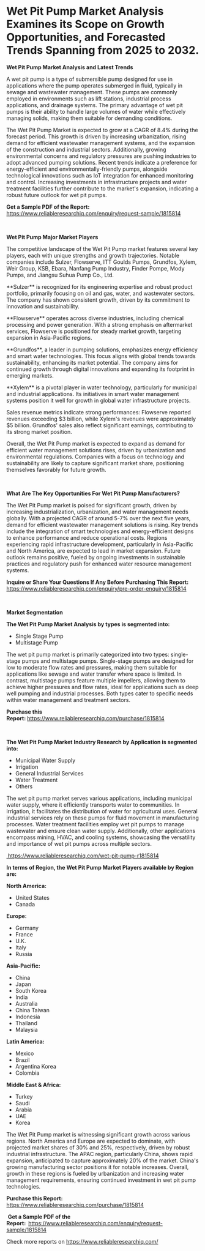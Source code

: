 <p><h1>Wet Pit Pump Market Analysis Examines its Scope on Growth Opportunities, and Forecasted Trends Spanning from 2025 to 2032.</h1></p><p><strong>Wet Pit Pump Market Analysis and Latest Trends</strong></p>
<p><p>A wet pit pump is a type of submersible pump designed for use in applications where the pump operates submerged in fluid, typically in sewage and wastewater management. These pumps are commonly employed in environments such as lift stations, industrial process applications, and drainage systems. The primary advantage of wet pit pumps is their ability to handle large volumes of water while effectively managing solids, making them suitable for demanding conditions.</p><p>The Wet Pit Pump Market is expected to grow at a CAGR of 8.4% during the forecast period. This growth is driven by increasing urbanization, rising demand for efficient wastewater management systems, and the expansion of the construction and industrial sectors. Additionally, growing environmental concerns and regulatory pressures are pushing industries to adopt advanced pumping solutions. Recent trends indicate a preference for energy-efficient and environmentally-friendly pumps, alongside technological innovations such as IoT integration for enhanced monitoring and control. Increasing investments in infrastructure projects and water treatment facilities further contribute to the market's expansion, indicating a robust future outlook for wet pit pumps.</p></p>
<p><strong>Get a Sample PDF of the Report:&nbsp;</strong> <a href="https://www.reliableresearchiq.com/enquiry/request-sample/1815814?utm_campaign=3009&utm_medium=2&utm_source=Github&utm_content=ia&utm_term=10042025&utm_id=wet-pit-pump">https://www.reliableresearchiq.com/enquiry/request-sample/1815814</a></p>
<p>&nbsp;</p>
<p><strong>Wet Pit Pump Major Market Players</strong></p>
<p><p>The competitive landscape of the Wet Pit Pump market features several key players, each with unique strengths and growth trajectories. Notable companies include Sulzer, Flowserve, ITT Goulds Pumps, Grundfos, Xylem, Weir Group, KSB, Ebara, Nanfang Pump Industry, Finder Pompe, Mody Pumps, and Jiangsu Suhua Pump Co., Ltd.</p><p>**Sulzer** is recognized for its engineering expertise and robust product portfolio, primarily focusing on oil and gas, water, and wastewater sectors. The company has shown consistent growth, driven by its commitment to innovation and sustainability. </p><p>**Flowserve** operates across diverse industries, including chemical processing and power generation. With a strong emphasis on aftermarket services, Flowserve is positioned for steady market growth, targeting expansion in Asia-Pacific regions.</p><p>**Grundfos**, a leader in pumping solutions, emphasizes energy efficiency and smart water technologies. This focus aligns with global trends towards sustainability, enhancing its market potential. The company aims for continued growth through digital innovations and expanding its footprint in emerging markets.</p><p>**Xylem** is a pivotal player in water technology, particularly for municipal and industrial applications. Its initiatives in smart water management systems position it well for growth in global water infrastructure projects.</p><p>Sales revenue metrics indicate strong performances: Flowserve reported revenues exceeding $3 billion, while Xylem's revenues were approximately $5 billion. Grundfos' sales also reflect significant earnings, contributing to its strong market position. </p><p>Overall, the Wet Pit Pump market is expected to expand as demand for efficient water management solutions rises, driven by urbanization and environmental regulations. Companies with a focus on technology and sustainability are likely to capture significant market share, positioning themselves favorably for future growth.</p></p>
<p>&nbsp;</p>
<p><strong>What Are The Key Opportunities For Wet Pit Pump Manufacturers?</strong></p>
<p><p>The Wet Pit Pump market is poised for significant growth, driven by increasing industrialization, urbanization, and water management needs globally. With a projected CAGR of around 5-7% over the next five years, demand for efficient wastewater management solutions is rising. Key trends include the integration of smart technologies and energy-efficient designs to enhance performance and reduce operational costs. Regions experiencing rapid infrastructure development, particularly in Asia-Pacific and North America, are expected to lead in market expansion. Future outlook remains positive, fueled by ongoing investments in sustainable practices and regulatory push for enhanced water resource management systems.</p></p>
<p><strong>Inquire or Share Your Questions If Any Before Purchasing This Report:</strong> <a href="https://www.reliableresearchiq.com/enquiry/pre-order-enquiry/1815814?utm_campaign=3009&utm_medium=2&utm_source=Github&utm_content=ia&utm_term=10042025&utm_id=wet-pit-pump">https://www.reliableresearchiq.com/enquiry/pre-order-enquiry/1815814</a></p>
<p>&nbsp;</p>
<p><strong>Market Segmentation</strong></p>
<p><strong>The Wet Pit Pump Market Analysis by types is segmented into:</strong></p>
<p><ul><li>Single Stage Pump</li><li>Multistage Pump</li></ul></p>
<p><p>The wet pit pump market is primarily categorized into two types: single-stage pumps and multistage pumps. Single-stage pumps are designed for low to moderate flow rates and pressures, making them suitable for applications like sewage and water transfer where space is limited. In contrast, multistage pumps feature multiple impellers, allowing them to achieve higher pressures and flow rates, ideal for applications such as deep well pumping and industrial processes. Both types cater to specific needs within water management and treatment sectors.</p></p>
<p><strong>Purchase this Report:&nbsp;</strong><a href="https://www.reliableresearchiq.com/purchase/1815814?utm_campaign=3009&utm_medium=2&utm_source=Github&utm_content=ia&utm_term=10042025&utm_id=wet-pit-pump">https://www.reliableresearchiq.com/purchase/1815814</a></p>
<p>&nbsp;</p>
<p><strong>The Wet Pit Pump Market Industry Research by Application is segmented into:</strong></p>
<p><ul><li>Municipal Water Supply</li><li>Irrigation</li><li>General Industrial Services</li><li>Water Treatment</li><li>Others</li></ul></p>
<p><p>The wet pit pump market serves various applications, including municipal water supply, where it efficiently transports water to communities. In irrigation, it facilitates the distribution of water for agricultural uses. General industrial services rely on these pumps for fluid movement in manufacturing processes. Water treatment facilities employ wet pit pumps to manage wastewater and ensure clean water supply. Additionally, other applications encompass mining, HVAC, and cooling systems, showcasing the versatility and importance of wet pit pumps across multiple sectors.</p></p>
<p><a href="https://www.reliableresearchiq.com/wet-pit-pump-r1815814?utm_campaign=3009&utm_medium=2&utm_source=Github&utm_content=ia&utm_term=10042025&utm_id=wet-pit-pump">&nbsp;https://www.reliableresearchiq.com/wet-pit-pump-r1815814</a></p>
<p><strong>In terms of Region, the Wet Pit Pump Market Players available by Region are:</strong></p>
<p>
    <p> <strong> North America: </strong>
        <ul>
            <li>United States</li>
            <li>Canada</li>
        </ul>
        </p> 
    <p> <strong> Europe: </strong>
        <ul>
            <li>Germany</li>
            <li>France</li>
            <li>U.K.</li>
            <li>Italy</li>
            <li>Russia</li>
        </ul>
        </p> 
    <p> <strong> Asia-Pacific: </strong>
        <ul>
            <li>China</li>
            <li>Japan</li>
            <li>South Korea</li>
            <li>India</li>
            <li>Australia</li>
            <li>China Taiwan</li>
            <li>Indonesia</li>
            <li>Thailand</li>
            <li>Malaysia</li>
        </ul>
        </p> 
    <p> <strong> Latin America: </strong>
        <ul>
            <li>Mexico</li>
            <li>Brazil</li>
            <li>Argentina Korea</li>
            <li>Colombia</li>
        </ul>
        </p> 
    <p> <strong> Middle East & Africa: </strong>
        <ul>
            <li>Turkey</li>
            <li>Saudi</li>
            <li>Arabia</li>
            <li>UAE</li>
            <li>Korea</li>
        </ul>
    </p>
    </p>
<p><p>The Wet Pit Pump market is witnessing significant growth across various regions. North America and Europe are expected to dominate, with projected market shares of 30% and 25%, respectively, driven by robust industrial infrastructure. The APAC region, particularly China, shows rapid expansion, anticipated to capture approximately 20% of the market. China's growing manufacturing sector positions it for notable increases. Overall, growth in these regions is fueled by urbanization and increasing water management requirements, ensuring continued investment in wet pit pump technologies.</p></p>
<p><strong>Purchase this Report: </strong><a href="https://www.reliableresearchiq.com/purchase/1815814?utm_campaign=3009&utm_medium=2&utm_source=Github&utm_content=ia&utm_term=10042025&utm_id=wet-pit-pump">https://www.reliableresearchiq.com/purchase/1815814</a></p>
<p>&nbsp;<strong>Get a Sample PDF of the Report:&nbsp;&nbsp;</strong><a href="https://www.reliableresearchiq.com/enquiry/request-sample/1815814?utm_campaign=3009&utm_medium=2&utm_source=Github&utm_content=ia&utm_term=10042025&utm_id=wet-pit-pump">https://www.reliableresearchiq.com/enquiry/request-sample/1815814</a></p>
<p><strong></strong></p>
<p>Check more reports on <a href="https://www.reliableresearchiq.com/?utm_campaign=3009&utm_medium=2&utm_source=Github&utm_content=ia&utm_term=10042025&utm_id=wet-pit-pump">https://www.reliableresearchiq.com/</a></p>